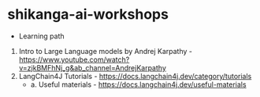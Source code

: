 # shikanga-ai-workshops

- Learning path

1. Intro to Large Language models by Andrej Karpathy - https://www.youtube.com/watch?v=zjkBMFhNj_g&ab_channel=AndrejKarpathy
2. LangChain4J Tutorials - https://docs.langchain4j.dev/category/tutorials
   - a. Useful materials - https://docs.langchain4j.dev/useful-materials
